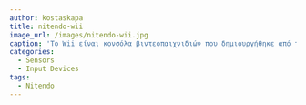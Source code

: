 ```yaml
---
author: kostaskapa
title: nitendo-wii
image_url: /images/nitendo-wii.jpg
caption: 'Το Wii είναι κονσόλα βιντεοπαιχνιδιών που δημιουργήθηκε από τη Nintendo. Το στοιχείο που διαφοροποιεί το Wii από τις υπόλοιπες κονσόλες νέας γενιάς, είναι ο χειρισμός του. Ο χειρισμός γίνεται μέσω δύο τμημάτων: με το Remote, το οποίο μοιάζει με χειριστήριο και το Nunchuk, το οποίο είναι ένα κλασικό joystick σε μικρότερο μέγεθος. Αυτά τα δύο τμήματα συνδέονται με ένα καλώδιο μεταξύ τους. Το Wii Remote ενσωματώνει αισθητήρες κίνησης, οι οποίοι λαμβάνουν τις κινήσεις που κάνει ο παίκτης με τα χέρια του και μεταφέρονται στο παιχνίδι.'
categories: 
  - Sensors
  - Input Devices
tags: 
  - Nitendo
---
```

